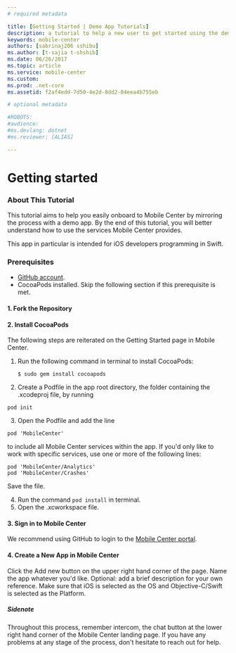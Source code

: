 ```yaml
---
# required metadata

title: [Getting Started | Demo App Tutorials]
description: a tutorial to help a new user to get started using the demo app.
keywords: mobile-center
authors: [sabrinaj206 sshibu]
ms.author: [t-sajia t-shshib]
ms.date: 06/26/2017
ms.topic: article
ms.service: mobile-center
ms.custom:
ms.prod: .net-core
ms.assetid: f2af4edd-7d50-4e2d-8dd2-04eea4b755eb

# optional metadata

#ROBOTS:
#audience:
#ms.devlang: dotnet
#ms.reviewer: [ALIAS]

---
```


# Getting started
### About This Tutorial

This tutorial aims to help you easily onboard to Mobile Center by mirroring the process with a demo app. By the end of this tutorial, you will better understand how to use the services Mobile Center provides.  

This app in particular is intended for iOS developers programming in Swift.

### Prerequisites
- [GitHub account](https://github.com/join).
- CocoaPods installed. Skip the following section if this prerequisite is met.

#### 1. Fork the Repository



#### 2. Install CocoaPods
The following steps are reiterated on the Getting Started page in Mobile Center.
1. Run the following command in terminal to install CocoaPods:
    ```
    $ sudo gem install cocoapods
    ```
2. Create a Podfile in the app root directory, the folder containing the .xcodeproj file, by running
```
pod init
```
3. Open the Podfile and add the line
```
pod 'MobileCenter'
```
 to include all Mobile Center services within the app. If you'd only like to work with specific services, use one or more of the following lines:
 ````
 pod 'MobileCenter/Analytics'
 pod 'MobileCenter/Crashes'
 ````
 Save the file.

4. Run the command `pod install` in terminal.
5. Open the .xcworkspace file.



#### 3. Sign in to Mobile Center
We recommend using GitHub to login to the [Mobile Center portal](https://mobile.azure.com).

#### 4. Create a New App in Mobile Center
Click the Add new button on the upper right hand corner of the page.
Name the app whatever you'd like. Optional: add a brief description for your own reference. Make sure that iOS is selected as the OS and Objective-C/Swift is selected as the Platform.


##### Sidenote
Throughout this process, remember intercom, the chat button at the lower right hand corner of the Mobile Center landing page. If you have any problems at any stage of the process, don't hesitate to reach out for help.
